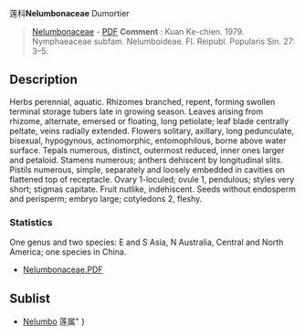 莲科**Nelumbonaceae** Dumortier

> [Nelumbonaceae](http://www.iplant.cn/info/Nelumbonaceae?t=foc) - [PDF](http://www.iplant.cn/foc/pdf/Nelumbonaceae.pdf)
> **Comment** : 
> Kuan Ke-chien. 1979. Nymphaeaceae subfam. Nelumboideae. Fl. Reipubl. Popularis Sin. 27: 3–5.

## Description

Herbs perennial, aquatic. Rhizomes branched, repent, forming swollen terminal storage tubers late in growing season. Leaves arising from rhizome, alternate, emersed or floating, long petiolate; leaf blade centrally peltate, veins radially extended. Flowers solitary, axillary, long pedunculate, bisexual, hypogynous, actinomorphic, entomophilous, borne above water surface. Tepals numerous, distinct, outermost reduced, inner ones larger and petaloid. Stamens numerous; anthers dehiscent by longitudinal slits. Pistils numerous, simple, separately and loosely embedded in cavities on flattened top of receptacle. Ovary 1-loculed; ovule 1, pendulous; styles very short; stigmas capitate. Fruit nutlike, indehiscent. Seeds without endosperm and perisperm; embryo large; cotyledons 2, fleshy.

### Statistics
One genus and two species: E and S Asia, N Australia, Central and North America; one species in China.
* [Nelumbonaceae.PDF](http://www.iplant.cn/foc/pdf/Nelumbonaceae.pdf)

## Sublist

* [Nelumbo](http://www.iplant.cn/info/Nelumbo?t=foc) 莲属"
}